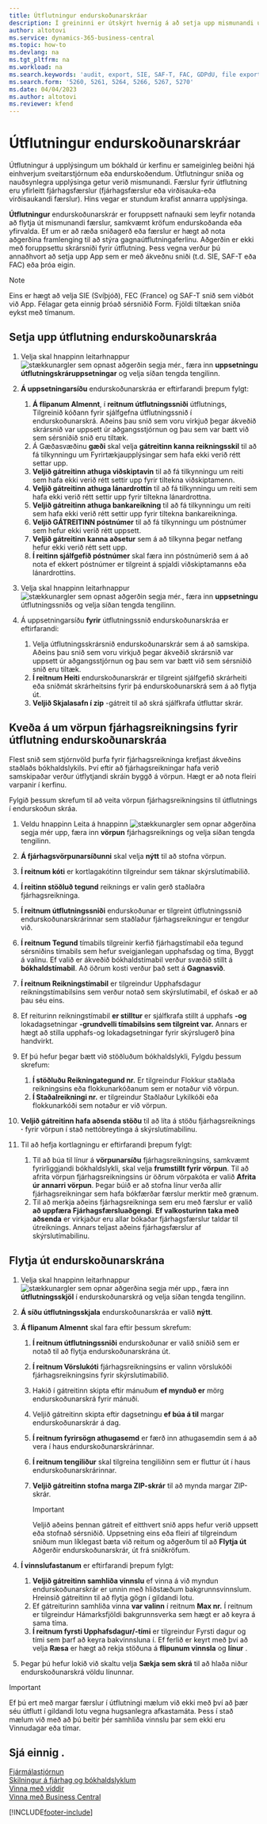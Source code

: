 ```yaml
---
title: Útflutningur endurskoðunarskráar
description: Í greininni er útskýrt hvernig á að setja upp mismunandi útflutningssnið og nota þau síðan samkvæmt kröfum endurskoðanda eða yfirvalda.
author: altotovi
ms.service: dynamics-365-business-central
ms.topic: how-to
ms.devlang: na
ms.tgt_pltfrm: na
ms.workload: na
ms.search.keywords: 'audit, export, SIE, SAF-T, FAC, GDPdU, file export'
ms.search.form: '5260, 5261, 5264, 5266, 5267, 5270'
ms.date: 04/04/2023
ms.author: altotovi
ms.reviewer: kfend
---
```


# Útflutningur endurskoðunarskráar

Útflutningur á upplýsingum um bókhald úr kerfinu er sameiginleg beiðni hjá einhverjum sveitarstjórnum eða endurskoðendum. Útflutningur sniða og nauðsynlegra upplýsinga getur verið mismunandi. Færslur fyrir útflutning eru yfirleitt fjárhagsfærslur (fjárhagsfærslur eða virðisauka-eða virðisaukandi færslur). Hins vegar er stundum krafist annarra upplýsinga.

**Útflutningur**  endurskoðunarskrár er foruppsett nafnauki sem leyfir notanda að flytja út mismunandi færslur, samkvæmt kröfum endurskoðanda eða yfirvalda. Ef um er að ræða sniðagerð eða færslur er hægt að nota aðgerðina framlenging til að stýra gagnaútflutningaferlinu. Aðgerðin er ekki með foruppsettu skrársniði fyrir útflutning. Þess vegna verður þú annaðhvort að setja upp App sem er með ákveðnu sniði (t.d. SIE, SAF-T eða FAC) eða þróa eigin.

> [!NOTE]
> Eins er hægt að velja SIE (Svíþjóð), FEC (France) og SAF-T snið sem viðbót við App. Félagar geta einnig þróað sérsniðið Form. Fjöldi tiltækan sniða eykst með tímanum.

## Setja upp útflutning endurskoðunarskráa

1. Velja skal hnappinn leitarhnappur  ![stækkunargler sem opnast aðgerðin segja mér.](media/ui-search/search_small.png "Segðu mér hvað þú vilt gera"), færa inn  **uppsetningu útflutningskráruppsetningar** og velja síðan tengda tengilinn.
2.  **Á uppsetningarsíðu**  endurskoðunarskráa er eftirfarandi þrepum fylgt:

    1.  **Á flipanum Almennt**, í  **reitnum útflutningssniði**  útflutnings, Tilgreinið kóðann fyrir sjálfgefna útflutningssnið í endurskoðunarskrá. Aðeins þau snið sem voru virkjuð þegar ákveðið skrársnið var uppsett úr aðgangsstjórnun og þau sem var bætt við sem sérsniðið snið eru tiltæk.
    2. Á Gæðasvæðinu  **gæði**  skal velja  **gátreitinn kanna reikningsskil**  til að fá tilkynningu um Fyrirtækjaupplýsingar sem hafa ekki verið rétt settar upp.
    3.  **Veljið gátreitinn athuga viðskiptavin**  til að fá tilkynningu um reiti sem hafa ekki verið rétt settir upp fyrir tiltekna viðskiptamenn.
    4.  **Veljið gátreitinn athuga lánardrottin**  til að fá tilkynningu um reiti sem hafa ekki verið rétt settir upp fyrir tiltekna lánardrottna.
    5.  **Veljið gátreitinn athuga bankareikning**  til að fá tilkynningu um reiti sem hafa ekki verið rétt settir upp fyrir tiltekna bankareikninga.
    6.  **Veljið GÁTREITINN póstnúmer**  til að fá tilkynningu um póstnúmer sem hefur ekki verið rétt uppsett.
    7.  **Veljið gátreitinn kanna aðsetur**  sem á að tilkynna þegar netfang hefur ekki verið rétt sett upp.
    8.  **Í reitinn sjálfgefið póstnúmer**  skal færa inn póstnúmerið sem á að nota ef ekkert póstnúmer er tilgreint á spjaldi viðskiptamanns eða lánardrottins.

3. Velja skal hnappinn leitarhnappur  ![stækkunargler sem opnast aðgerðin segja mér.](media/ui-search/search_small.png "Segðu mér hvað þú vilt gera"), færa inn  **uppsetningu** útflutningssniðs og velja síðan tengda tengilinn.
4. Á uppsetningarsíðu  **fyrir**  útflutningssnið endurskoðunarskráa er eftirfarandi:

    1. Velja útflutningsskrársnið endurskoðunarskrár sem á að samskipa. Aðeins þau snið sem voru virkjuð þegar ákveðið skrársnið var uppsett úr aðgangsstjórnun og þau sem var bætt við sem sérsniðið snið eru tiltæk.
    2.  **Í reitnum Heiti**  endurskoðunarskrár er tilgreint sjálfgefið skrárheiti eða sniðmát skrárheitsins fyrir þá endurskoðunarskrá sem á að flytja út.
    3.  **Veljið Skjalasafn í zip**  -gátreit til að skrá sjálfkrafa útfluttar skrár.

## Kveða á um vörpun fjárhagsreikningsins fyrir útflutning endurskoðunarskráa

Flest snið sem stjórnvöld þurfa fyrir fjárhagsreikninga krefjast ákveðins staðlaðs bókhaldslykils. Því eftir að fjárhagsreikningar hafa verið samskipaðar verður útflytjandi skráin byggð á vörpun. Hægt er að nota fleiri varpanir í kerfinu.

Fylgið þessum skrefum til að veita vörpun fjárhagsreikningsins til útflutnings í endurskoðun skráa.

1. Veldu hnappinn Leita á hnappinn  ![stækkunargler sem opnar aðgerðina](media/ui-search/search_small.png "Segðu mér hvað þú vilt gera") segja mér upp, færa inn  **vörpun** fjárhagsreiknings og velja síðan tengda tengilinn.
2.  **Á fjárhagsvörpunarsíðunni**  skal velja  **nýtt**  til að stofna vörpun.
3.  **Í reitnum kóti**  er kortlagakótinn tilgreindur sem táknar skýrslutímabilið.
4.  **Í reitinn stöðluð tegund**  reiknings er valin gerð staðlaðra fjárhagsreikninga.
5.  **Í reitnum útflutningssniði**  endurskoðunar er tilgreint útflutningssnið endurskoðunarskrárinnar sem staðlaður fjárhagsreikningur er tengdur við.
6.  **Í reitnum Tegund**  tímabils tilgreinir kerfið fjárhagstímabil eða tegund sérsniðins tímabils sem hefur sveigjanlegan upphafsdag og tíma, Byggt á valinu. Ef valið er ákveðið bókhaldstímabil verður svæðið stillt á  **bókhaldstímabil**. Að öðrum kosti verður það sett á  **Gagnasvið**.
7.  **Í reitnum Reikningstímabil**  er tilgreindur Upphafsdagur reikningstímabilsins sem verður notað sem skýrslutímabil, ef óskað er að þau séu eins.
8. Ef reiturinn reikningstímabil  **er stilltur**  er sjálfkrafa stillt á upphafs  **-og**  lokadagsetningar  **-grundvelli tímabilsins sem tilgreint var.**  Annars er hægt að stilla upphafs-og lokadagsetningar fyrir skýrslugerð þína handvirkt.
9. Ef þú hefur þegar bætt við stöðluðum bókhaldslykli, Fylgdu þessum skrefum:

    1.  **Í stöðluðu Reikningategund nr.** Er tilgreindur Flokkur staðlaða reikningsins eða flokkunarkóðanum sem er notaður við vörpun.
    2.  **Í Staðalreikningi nr.** er tilgreindur Staðlaður Lykilkóði eða flokkunarkóði sem notaður er við vörpun.

10.  **Veljið gátreitinn hafa aðsenda stöðu**  til að líta á stöðu fjárhagsreiknings  **·**  fyrir vörpun í stað nettóbreytinga á skýrslutímabilinu.
11. Til að hefja kortlagningu er eftirfarandi þrepum fylgt:

    1. Til að búa til línur á  **vörpunarsíðu**  fjárhagsreikningsins, samkvæmt fyrirliggjandi bókhaldslykli, skal velja  **frumstillt fyrir vörpun**. Til að afrita vörpun fjárhagsreikningsins úr öðrum vörpakóta er valið  **Afrita úr annarri vörpun**. Þegar búið er að stofna línur verða allir fjárhagsreikningar sem hafa bókfærðar færslur merktir með grænum.
    2. Til að merkja aðeins fjárhagsreikninga sem eru með færslur er valið  **að uppfæra Fjárhagsfærsluaðgengi**.  **Ef valkosturinn taka með aðsenda**  er virkjaður eru allar bókaðar fjárhagsfærslur taldar til útreiknings. Annars teljast aðeins fjárhagsfærslur af skýrslutímabilinu.

## Flytja út endurskoðunarskrána

1. Velja skal hnappinn leitarhnappur  ![stækkunargler sem opnar aðgerðina segja mér upp.](media/ui-search/search_small.png "Segðu mér hvað þú vilt gera"), færa inn  **útflutningsskjöl** í endurskoðunarskrá og velja síðan tengda tengilinn.
2.  **Á síðu útflutningsskjala**  endurskoðunarskráa er valið  **nýtt**.
3.  **Á flipanum Almennt**  skal fara eftir þessum skrefum:

    1.  **Í reitnum útflutningssniði**  endurskoðunar er valið sniðið sem er notað til að flytja endurskoðunarskrána út.
    2.  **Í reitnum Vörslukóti**  fjárhagsreikningsins er valinn vörslukóði fjárhagsreikningsins fyrir skýrslutímabilið.
    3. Hakið í gátreitinn skipta eftir mánuðum  **ef mynduð er**  mörg endurskoðunarskrá fyrir mánuði.
    4. Veljið gátreitinn skipta eftir dagsetningu  **ef búa á til**  margar endurskoðunarskrár á dag.
    5.  **Í reitnum fyrirsögn athugasemd**  er færð inn athugasemdin sem á að vera í haus endurskoðunarskrárinnar.
    6.  **Í reitnum tengiliður**  skal tilgreina tengiliðinn sem er fluttur út í haus endurskoðunarskrárinnar.
    7.  **Veljið gátreitinn stofna marga ZIP-skrár**  til að mynda margar ZIP-skrár.

        > [!IMPORTANT]
        > Veljið aðeins þennan gátreit ef eitthvert snið apps hefur verið uppsett eða stofnað sérsniðið. Uppsetning eins eða fleiri af tilgreindum sniðum mun líklegast bæta við reitum og aðgerðum til að  **Flytja út**  Aðgerðir endurskoðunarskrár, út frá sniðkröfum.

4.  **Í vinnslufastanum**  er eftirfarandi þrepum fylgt:

    1.  **Veljið gátreitinn samhliða vinnslu**  ef vinna á við myndun endurskoðunarskrár er unnin með hliðstæðum bakgrunnsvinnslum. Hreinsið gátreitinn til að flytja gögn í gildandi lotu.
    2. Ef gátreiturinn samhliða vinna  **var valinn**  í reitnum  **Max nr.** Í reitnum er tilgreindur Hámarksfjöldi bakgrunnsverka sem hægt er að keyra á sama tíma.
    3.  **Í reitnum fyrsti Upphafsdagur/-tími**  er tilgreindur Fyrsti dagur og tími sem þarf að keyra bakvinnsluna í. Ef ferlið er keyrt með því að velja  **Ræsa** er hægt að rekja stöðuna á  **flipunum vinnsla**  og  **línur** .

5. Þegar þú hefur lokið við skaltu velja  **Sækja sem skrá**  til að hlaða niður endurskoðunarskrá völdu línunnar.

> [!IMPORTANT]
> Ef þú ert með margar færslur í útflutningi mælum við ekki með því að þær séu útflutt í gildandi lotu vegna hugsanlegra afkastamáta. Þess í stað mælum við með að þú beitir þér samhliða vinnslu þar sem ekki eru Vinnudagar eða tímar.

## Sjá einnig .
[Fjármálastjórnun](finance.md)  
[Skilningur á fjárhag og bókhaldslyklum](finance-general-ledger.md)  
[Vinna með víddir](finance-dimensions.md)  
[Vinna með Business Central](ui-work-product.md)

[!INCLUDE[footer-include](includes/footer-banner.md)]

